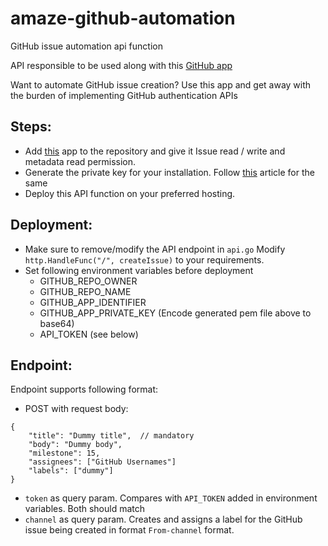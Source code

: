 # amaze-github-automation
GitHub issue automation api function

API responsible to be used along with this [GitHub app](https://github.com/apps/amaze-issue-automation)

Want to automate GitHub issue creation? Use this app and get away with the burden of implementing GitHub authentication APIs

Steps:
---
- Add [this](https://github.com/apps/amaze-issue-automation) app to the repository and give it Issue read / write and metadata read permission.
- Generate the private key for your installation. Follow [this](https://docs.github.com/en/free-pro-team@latest/developers/apps/authenticating-with-github-apps) article for the same
- Deploy this API function on your preferred hosting.

Deployment: 
---
- Make sure to remove/modify the API endpoint in `api.go` Modify `http.HandleFunc("/", createIssue)` to your requirements.
- Set following environment variables before deployment
    - GITHUB_REPO_OWNER
    - GITHUB_REPO_NAME
    - GITHUB_APP_IDENTIFIER
    - GITHUB_APP_PRIVATE_KEY (Encode generated pem file above to base64)
    - API_TOKEN (see below)

Endpoint:
---
Endpoint supports following format:
- POST with request body:
```
{
    "title": "Dummy title",  // mandatory
    "body": "Dummy body",
    "milestone": 15,
    "assignees": ["GitHub Usernames"]
    "labels": ["dummy"]
}
```
- `token` as  query param. Compares with `API_TOKEN` added in environment variables. Both should match
- `channel` as query param. Creates and assigns a label for the GitHub issue being created in format `From-channel` format.
